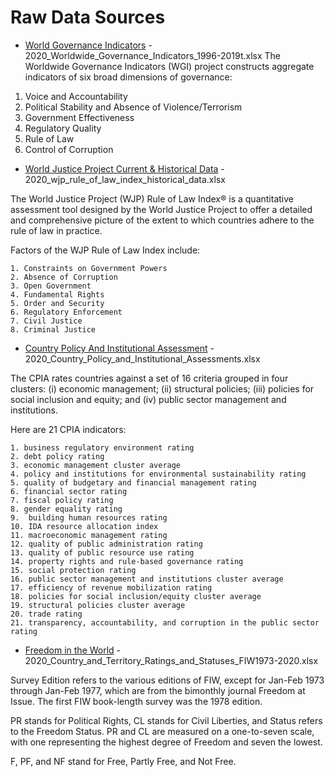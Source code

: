 # Raw Data Sources
- [World Governance Indicators](https://info.worldbank.org/governance/wgi/Home/Reports) - 2020_Worldwide_Governance_Indicators_1996-2019t.xlsx
  The Worldwide Governance Indicators (WGI) project constructs aggregate indicators of six broad dimensions of governance:

1. Voice and Accountability
2. Political Stability and Absence of Violence/Terrorism
3. Government Effectiveness
4. Regulatory Quality
5. Rule of Law
6. Control of Corruption

- [World Justice Project Current & Historical Data](https://worldjusticeproject.org/our-work/research-and-data/wjp-rule-law-index-2020/current-historical-data) - 2020_wjp_rule_of_law_index_historical_data.xlsx
  
The World Justice Project (WJP)  Rule of Law Index® is a quantitative assessment tool designed by the World Justice Project to offer a detailed and comprehensive picture of the extent to which countries adhere to the rule of law in practice.

Factors of the WJP Rule of Law Index include: 

    1. Constraints on Government Powers
    2. Absence of Corruption 
    3. Open Government 
    4. Fundamental Rights 
    5. Order and Security 
    6. Regulatory Enforcement 
    7. Civil Justice 
    8. Criminal Justice

- [Country Policy And Institutional Assessment](https://datacatalog.worldbank.org/dataset/country-policy-and-institutional-assessment) - 2020_Country_Policy_and_Institutional_Assessments.xlsx

The CPIA rates countries against a set of 16 criteria grouped in four clusters: (i) economic management; (ii) structural policies; (iii) policies for social inclusion and equity; and (iv) public sector management and institutions.

Here are 21 CPIA indicators:
    
    1. business regulatory environment rating
    2. debt policy rating
    3. economic management cluster average
    4. policy and institutions for environmental sustainability rating
    5. quality of budgetary and financial management rating
    6. financial sector rating
    7. fiscal policy rating
    8. gender equality rating
    9.  building human resources rating
    10. IDA resource allocation index
    11. macroeconomic management rating
    12. quality of public administration rating
    13. quality of public resource use rating
    14. property rights and rule-based governance rating
    15. social protection rating
    16. public sector management and institutions cluster average
    17. efficiency of revenue mobilization rating
    18. policies for social inclusion/equity cluster average
    19. structural policies cluster average
    20. trade rating
    21. transparency, accountability, and corruption in the public sector rating


- [Freedom in the World](https://freedomhouse.org/report/freedom-world) - 2020_Country_and_Territory_Ratings_and_Statuses_FIW1973-2020.xlsx
    
Survey Edition refers to the various editions of FIW, except for Jan-Feb 1973 through Jan-Feb 1977, which are from the bimonthly journal Freedom at Issue. The first FIW book-length survey was the 1978 edition.

PR stands for Political Rights, CL stands for Civil Liberties, and Status refers to the Freedom Status. PR and CL are measured on a one-to-seven scale, with one representing the highest degree of Freedom and seven the lowest.
    
F, PF, and NF stand for Free, Partly Free, and Not Free.